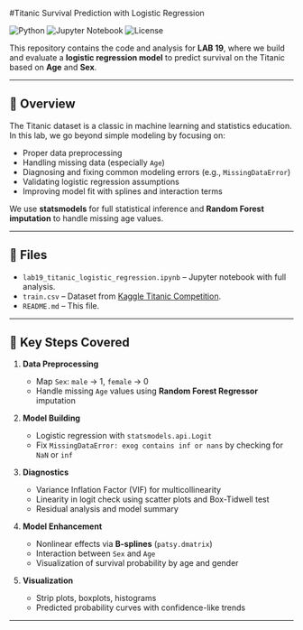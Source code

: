 #Titanic Survival Prediction with Logistic Regression

![Python](https://img.shields.io/badge/Python-3.8%2B-blue)
![Jupyter Notebook](https://img.shields.io/badge/Jupyter-Notebook-F37626)
![License](https://img.shields.io/badge/License-MIT-green)

This repository contains the code and analysis for **LAB 19**, where we build and evaluate a **logistic regression model** to predict survival on the Titanic based on **Age** and **Sex**.

---

## 📌 Overview

The Titanic dataset is a classic in machine learning and statistics education. In this lab, we go beyond simple modeling by focusing on:

- Proper data preprocessing
- Handling missing data (especially `Age`)
- Diagnosing and fixing common modeling errors (e.g., `MissingDataError`)
- Validating logistic regression assumptions
- Improving model fit with splines and interaction terms

We use **statsmodels** for full statistical inference and **Random Forest imputation** to handle missing age values.

---

## 📂 Files

- `lab19_titanic_logistic_regression.ipynb` – Jupyter notebook with full analysis.
- `train.csv` – Dataset from [Kaggle Titanic Competition](https://www.kaggle.com/competitions/titanic/data).
- `README.md` – This file.

---

## 🧪 Key Steps Covered

1. **Data Preprocessing**
   - Map `Sex`: `male` → 1, `female` → 0
   - Handle missing `Age` values using **Random Forest Regressor** imputation

2. **Model Building**
   - Logistic regression with `statsmodels.api.Logit`
   - Fix `MissingDataError: exog contains inf or nans` by checking for `NaN` or `inf`

3. **Diagnostics**
   - Variance Inflation Factor (VIF) for multicollinearity
   - Linearity in logit check using scatter plots and Box-Tidwell test
   - Residual analysis and model summary

4. **Model Enhancement**
   - Nonlinear effects via **B-splines** (`patsy.dmatrix`)
   - Interaction between `Sex` and `Age`
   - Visualization of survival probability by age and gender

5. **Visualization**
   - Strip plots, boxplots, histograms
   - Predicted probability curves with confidence-like trends

---


